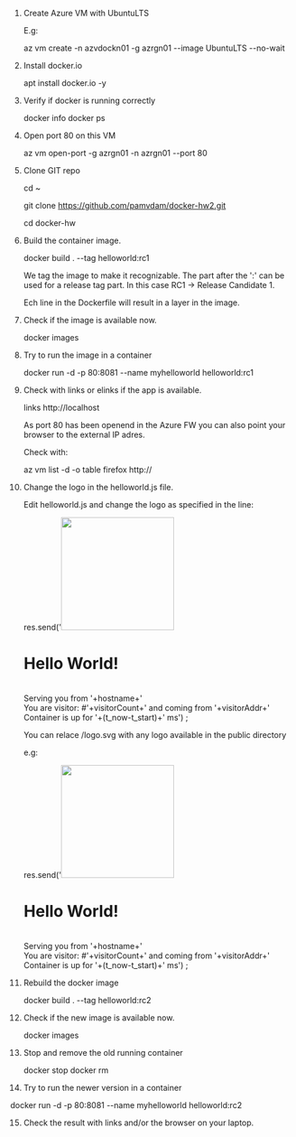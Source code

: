 1. Create Azure VM with UbuntuLTS
 
   E.g: 

   az vm create -n azvdockn01 -g azrgn01 --image UbuntuLTS --no-wait

2. Install docker.io

   apt install docker.io -y

3. Verify if docker is running correctly

   docker info
   docker ps

4. Open port 80 on this VM

   az vm open-port -g azrgn01 -n azrgn01 --port 80

5. Clone GIT repo

   cd ~

   git clone https://github.com/pamvdam/docker-hw2.git

   cd docker-hw

6. Build the container image.

   docker build . --tag helloworld:rc1

   We tag the image to make it recognizable. The part after the ':' can be used for a release tag part.
   In this case RC1 -> Release Candidate 1.

   Ech line in the Dockerfile will result in a layer in the image.

7. Check if the image is available now.

   docker images

8. Try to run the image in a container

   docker run -d -p 80:8081 --name myhelloworld helloworld:rc1

9. Check with links or elinks if the app is available.

   links http://localhost

   As port 80 has been openend in the Azure FW you can also point your browser to the external IP adres.

   Check with:

   az vm list -d -o table
   firefox http://<external-ipaddr>

10. Change the logo in the helloworld.js file.

    Edit helloworld.js and change the logo as specified in the line:

    res.send('<img src="/logo.svg" width=200px><H1>Hello World!</H1><br>Serving you from '+hostname+' <br>You are visitor: #'+visitorCount+' and coming from '+visitorAddr+'<br>Container is up for '+(t_now-t_start)+' ms') ;

    You can relace /logo.svg with any logo available in the public directory

    e.g:

    res.send('<img src="/Azure.png" width=200px><H1>Hello World!</H1><br>Serving you from '+hostname+' <br>You are visitor: #'+visitorCount+' and coming from '+visitorAddr+'<br>Container is up for '+(t_now-t_start)+' ms') ;

11. Rebuild the docker image

    docker build . --tag helloworld:rc2

12. Check if the new image is available now.

    docker images

13. Stop and remove the old running container
 
    docker stop <containername>
    docker rm <containername>


14. Try to run the newer version in a container

   docker run -d -p 80:8081 --name myhelloworld helloworld:rc2

15. Check the result with links and/or the browser on your laptop.


